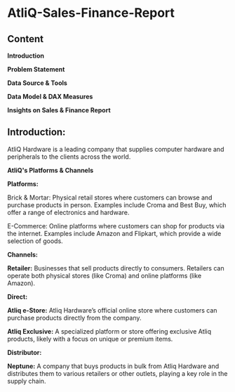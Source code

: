 # AtliQ-Sales-Finance-Report

## Content

**Introduction**

**Problem Statement**

**Data Source & Tools**

**Data Model & DAX Measures**

**Insights on Sales & Finance Report**

## Introduction:

AtliQ Hardware is  a leading company that supplies computer hardware and peripherals to the clients across the world.

**AtliQ's Platforms & Channels**

**Platforms:**

  Brick & Mortar: Physical retail stores where customers can browse and purchase products in person. Examples include Croma and Best Buy, which offer a range of electronics and hardware.

  E-Commerce: Online platforms where customers can shop for products via the internet. Examples include Amazon and Flipkart, which provide a wide selection of goods.

  **Channels:**

  **Retailer:** Businesses that sell products directly to consumers. Retailers can operate both physical stores (like Croma) and online platforms (like Amazon).

  **Direct:**

  **Atliq e-Store:** Atliq Hardware’s official online store where customers can purchase products directly from the company.

  **Atliq Exclusive:** A specialized platform or store offering exclusive Atliq products, likely with a focus on unique or premium items.

  **Distributor:**

  **Neptune:** A company that buys products in bulk from Atliq Hardware and distributes them to various retailers or other outlets, playing a key role in the supply chain.

  

  

